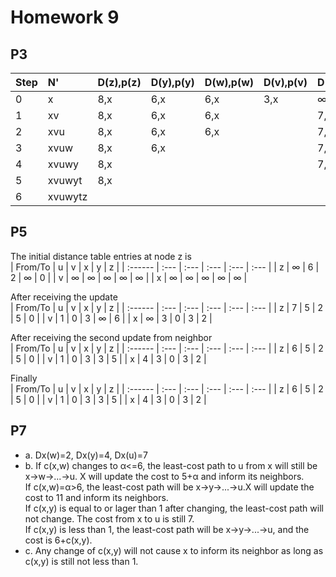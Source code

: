 # Homework 9
## P3
| Step | N'      | D(z),p(z) | D(y),p(y) | D(w),p(w) | D(v),p(v) | D(t),p(t) | D(u),p(u) |
| :--- | :------ | :-------- | :-------- | :-------- | :-------- | :-------- | :-------- |
| 0    | x       | 8,x       | 6,x       | 6,x       | 3,x       | ∞         | ∞         |
| 1    | xv      | 8,x       | 6,x       | 6,x       |           | 7,v       | 6,v       |
| 2    | xvu     | 8,x       | 6,x       | 6,x       |           | 7,v       |           |
| 3    | xvuw    | 8,x       | 6,x       |           |           | 7,v       |           |
| 4    | xvuwy   | 8,x       |           |           |           | 7,v       |           |
| 5    | xvuwyt  | 8,x       |           |           |           |           |           |
| 6    | xvuwytz |           |           |           |           |           |           |
## P5
The initial distance table entries at node z is  
| From/To | u    | v    | x    | y    | z    |
| :------ | :--- | :--- | :--- | :--- | :--- |
| z       | ∞    | 6    | 2    | ∞    | 0    |
| v       | ∞    | ∞    | ∞    | ∞    | ∞    |
| x       | ∞    | ∞    | ∞    | ∞    | ∞    |  

After receiving the update  
| From/To | u    | v    | x    | y    | z    |
| :------ | :--- | :--- | :--- | :--- | :--- |
| z       | 7    | 5    | 2    | 5    | 0    |
| v       | 1    | 0    | 3    | ∞    | 6    |
| x       | ∞    | 3    | 0    | 3    | 2    |  

After receiving the second update from neighbor  
| From/To | u    | v    | x    | y    | z    |
| :------ | :--- | :--- | :--- | :--- | :--- |
| z       | 6    | 5    | 2    | 5    | 0    |
| v       | 1    | 0    | 3    | 3    | 5    |
| x       | 4    | 3    | 0    | 3    | 2    |  

Finally  
| From/To | u    | v    | x    | y    | z    |
| :------ | :--- | :--- | :--- | :--- | :--- |
| z       | 6    | 5    | 2    | 5    | 0    |
| v       | 1    | 0    | 3    | 3    | 5    |
| x       | 4    | 3    | 0    | 3    | 2    |  
## P7
+ a. Dx(w)=2, Dx(y)=4, Dx(u)=7  
+ b. If c(x,w) changes to α<=6, the least-cost path to u from x will still be x->w->...->u. X will update the cost to 5+α and inform its neighbors.  
If c(x,w)=α>6, the least-cost path will be x->y->...->u.X will update the cost to 11 and inform its neighbors.  
If c(x,y) is equal to or lager than 1 after changing, the least-cost path will not change. The cost from x to u is still 7.  
If c(x,y) is less than 1, the least-cost path will be x->y->...->u, and the cost is 6+c(x,y).  
+ c. Any change of c(x,y) will not cause x to inform its neighbor as long as c(x,y) is still not less than 1.
